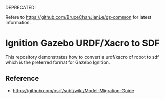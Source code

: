 DEPRECATED!

Refere to https://github.com/BruceChanJianLe/gz-common for latest information.

# Ignition Gazebo URDF/Xacro to SDF

This repository demonstrates how to convert a urdf/xacro of robot to sdf which is the preferred format for Gazebo Ignition.

## Reference

- https://github.com/osrf/subt/wiki/Model-Migration-Guide
